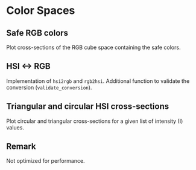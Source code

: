 # Color Spaces

## Safe RGB colors

Plot cross-sections of the RGB cube space containing the safe colors.

## HSI <-> RGB
Implementation of `hsi2rgb` and `rgb2hsi`. Additional function to validate the conversion (`validate_conversion`).

## Triangular and circular HSI cross-sections
Plot circular and triangular cross-sections for a given list of intensity (I) values. 


## Remark

Not optimized for performance.
